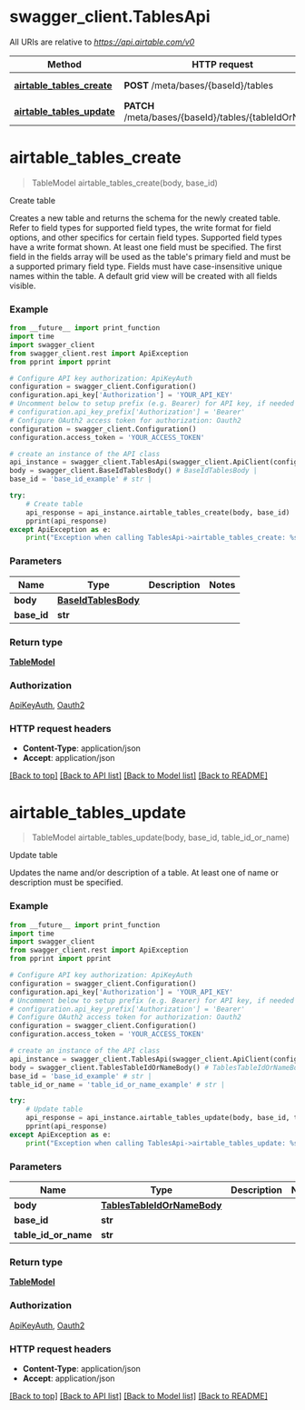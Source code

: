 # swagger_client.TablesApi

All URIs are relative to *https://api.airtable.com/v0*

Method | HTTP request | Description
------------- | ------------- | -------------
[**airtable_tables_create**](TablesApi.md#airtable_tables_create) | **POST** /meta/bases/{baseId}/tables | Create table
[**airtable_tables_update**](TablesApi.md#airtable_tables_update) | **PATCH** /meta/bases/{baseId}/tables/{tableIdOrName} | Update table

# **airtable_tables_create**
> TableModel airtable_tables_create(body, base_id)

Create table

Creates a new table and returns the schema for the newly created table.  Refer to field types for supported field types, the write format for field options, and other specifics for certain field types. Supported field types have a write format shown.  At least one field must be specified. The first field in the fields array will be used as the table's primary field and must be a supported primary field type. Fields must have case-insensitive unique names within the table.  A default grid view will be created with all fields visible. 

### Example
```python
from __future__ import print_function
import time
import swagger_client
from swagger_client.rest import ApiException
from pprint import pprint

# Configure API key authorization: ApiKeyAuth
configuration = swagger_client.Configuration()
configuration.api_key['Authorization'] = 'YOUR_API_KEY'
# Uncomment below to setup prefix (e.g. Bearer) for API key, if needed
# configuration.api_key_prefix['Authorization'] = 'Bearer'
# Configure OAuth2 access token for authorization: Oauth2
configuration = swagger_client.Configuration()
configuration.access_token = 'YOUR_ACCESS_TOKEN'

# create an instance of the API class
api_instance = swagger_client.TablesApi(swagger_client.ApiClient(configuration))
body = swagger_client.BaseIdTablesBody() # BaseIdTablesBody | 
base_id = 'base_id_example' # str | 

try:
    # Create table
    api_response = api_instance.airtable_tables_create(body, base_id)
    pprint(api_response)
except ApiException as e:
    print("Exception when calling TablesApi->airtable_tables_create: %s\n" % e)
```

### Parameters

Name | Type | Description  | Notes
------------- | ------------- | ------------- | -------------
 **body** | [**BaseIdTablesBody**](BaseIdTablesBody.md)|  | 
 **base_id** | **str**|  | 

### Return type

[**TableModel**](TableModel.md)

### Authorization

[ApiKeyAuth](../README.md#ApiKeyAuth), [Oauth2](../README.md#Oauth2)

### HTTP request headers

 - **Content-Type**: application/json
 - **Accept**: application/json

[[Back to top]](#) [[Back to API list]](../README.md#documentation-for-api-endpoints) [[Back to Model list]](../README.md#documentation-for-models) [[Back to README]](../README.md)

# **airtable_tables_update**
> TableModel airtable_tables_update(body, base_id, table_id_or_name)

Update table

Updates the name and/or description of a table. At least one of name or description must be specified.

### Example
```python
from __future__ import print_function
import time
import swagger_client
from swagger_client.rest import ApiException
from pprint import pprint

# Configure API key authorization: ApiKeyAuth
configuration = swagger_client.Configuration()
configuration.api_key['Authorization'] = 'YOUR_API_KEY'
# Uncomment below to setup prefix (e.g. Bearer) for API key, if needed
# configuration.api_key_prefix['Authorization'] = 'Bearer'
# Configure OAuth2 access token for authorization: Oauth2
configuration = swagger_client.Configuration()
configuration.access_token = 'YOUR_ACCESS_TOKEN'

# create an instance of the API class
api_instance = swagger_client.TablesApi(swagger_client.ApiClient(configuration))
body = swagger_client.TablesTableIdOrNameBody() # TablesTableIdOrNameBody | 
base_id = 'base_id_example' # str | 
table_id_or_name = 'table_id_or_name_example' # str | 

try:
    # Update table
    api_response = api_instance.airtable_tables_update(body, base_id, table_id_or_name)
    pprint(api_response)
except ApiException as e:
    print("Exception when calling TablesApi->airtable_tables_update: %s\n" % e)
```

### Parameters

Name | Type | Description  | Notes
------------- | ------------- | ------------- | -------------
 **body** | [**TablesTableIdOrNameBody**](TablesTableIdOrNameBody.md)|  | 
 **base_id** | **str**|  | 
 **table_id_or_name** | **str**|  | 

### Return type

[**TableModel**](TableModel.md)

### Authorization

[ApiKeyAuth](../README.md#ApiKeyAuth), [Oauth2](../README.md#Oauth2)

### HTTP request headers

 - **Content-Type**: application/json
 - **Accept**: application/json

[[Back to top]](#) [[Back to API list]](../README.md#documentation-for-api-endpoints) [[Back to Model list]](../README.md#documentation-for-models) [[Back to README]](../README.md)

